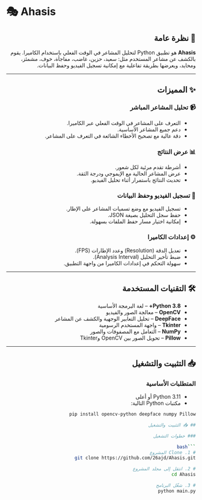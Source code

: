 # 🎭 Ahasis

<div dir="rtl">

## 📱 نظرة عامة

**Ahasis** هو تطبيق Python لتحليل المشاعر في الوقت الفعلي باستخدام الكاميرا. يقوم بالكشف عن مشاعر المستخدم مثل: سعيد، حزين، غاضب، مفاجأة، خوف، مشمئز، ومحايد، ويعرضها بطريقة تفاعلية مع إمكانية تسجيل الفيديو وحفظ البيانات.

---

## ✨ المميزات

### 📹 تحليل المشاعر المباشر

* التعرف على المشاعر في الوقت الفعلي عبر الكاميرا.
* دعم جميع المشاعر الأساسية.
* دقة عالية مع تصحيح الأخطاء الشائعة في التعرف على المشاعر.

### 📊 عرض النتائج

* أشرطة تقدم مرئية لكل شعور.
* عرض المشاعر الحالية مع الإيموجي ودرجة الثقة.
* تحديث النتائج باستمرار أثناء تحليل الفيديو.

### 🎥 تسجيل الفيديو وحفظ البيانات

* تسجيل الفيديو مع وضع تسميات المشاعر على الإطار.
* حفظ سجل التحليل بصيغة JSON.
* إمكانية اختيار مسار حفظ الملفات بسهولة.

### ⚙️ إعدادات الكاميرا

* تعديل الدقة (Resolution) وعدد الإطارات (FPS).
* ضبط تأخير التحليل (Analysis Interval).
* سهولة التحكم في إعدادات الكاميرا من واجهة التطبيق.

---

## 🛠 التقنيات المستخدمة

* **Python 3.8+** – لغة البرمجة الأساسية
* **OpenCV** – معالجة الصور والفيديو
* **DeepFace** – تحليل التعابير الوجهية والكشف عن المشاعر
* **Tkinter** – واجهة المستخدم الرسومية
* **NumPy** – التعامل مع المصفوفات والصور
* **Pillow** – تحويل الصور بين OpenCV وTkinter

---

## 📥 التثبيت والتشغيل

### المتطلبات الأساسية

* Python 3.11 أو أعلى
* مكتبات Python التالية:

```bash
pip install opencv-python deepface numpy Pillow

## 📥 التثبيت والتشغيل

### خطوات التشغيل

```bash
# 1. Clone المشروع
git clone https://github.com/26ajd/Ahasis.git

# 2. انتقل إلى مجلد المشروع
cd Ahasis

# 3. شغّل البرنامج
python main.py
